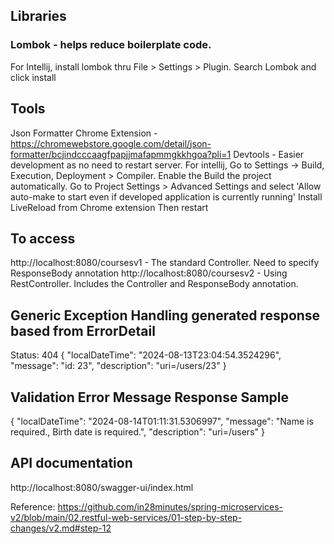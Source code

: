 


## Libraries
### Lombok - helps reduce boilerplate code. 
For Intellij, install lombok thru File > Settings > Plugin. Search Lombok and click install


## Tools
Json Formatter Chrome Extension - https://chromewebstore.google.com/detail/json-formatter/bcjindcccaagfpapjjmafapmmgkkhgoa?pli=1
Devtools - Easier development as no need to restart server.
For intellij, 
    Go to Settings -> Build, Execution, Deployment > Compiler. Enable the Build the project automatically.
    Go to Project Settings > Advanced Settings and select 'Allow auto-make to start even if developed application is currently running'
    Install LiveReload from Chrome extension
    Then restart 

## To access
http://localhost:8080/coursesv1 - The standard Controller. Need to specify ResponseBody annotation
http://localhost:8080/coursesv2 - Using RestController. Includes the Controller and ResponseBody annotation.


## Generic Exception Handling generated response based from ErrorDetail
Status: 404
{
"localDateTime": "2024-08-13T23:04:54.3524296",
"message": "id: 23",
"description": "uri=/users/23"
}

## Validation Error Message Response Sample
{
     "localDateTime": "2024-08-14T01:11:31.5306997",
     "message": "Name is required., Birth date is required.",
     "description": "uri=/users"
}

## API documentation
http://localhost:8080/swagger-ui/index.html

Reference:
https://github.com/in28minutes/spring-microservices-v2/blob/main/02.restful-web-services/01-step-by-step-changes/v2.md#step-12
